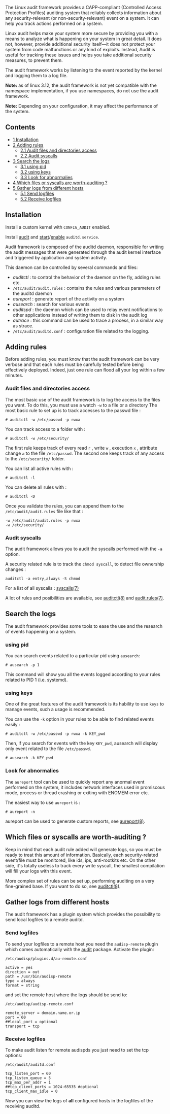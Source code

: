 The Linux audit framework provides a CAPP-compliant (Controlled Access Protection Profiles) auditing system that reliably collects information about any security-relevant (or non-security-relevant) event on a system. It can help you track actions performed on a system.

Linux audit helps make your system more secure by providing you with a means to analyze what is happening on your system in great detail. It does not, however, provide additional security itself—it does not protect your system from code malfunctions or any kind of exploits. Instead, Audit is useful for tracking these issues and helps you take additional security measures, to prevent them.

The audit framework works by listening to the event reported by the kernel and logging them to a log file.

**Note:** as of linux 3.12, the audit framework is not yet compatible with the namespace implementation, if you use namespaces, do not use the audit framework.

**Note:** Depending on your configuration, it may affect the performance of the system.

## Contents

*   [1 Installation](#Installation)
*   [2 Adding rules](#Adding_rules)
    *   [2.1 Audit files and directories access](#Audit_files_and_directories_access)
    *   [2.2 Audit syscalls](#Audit_syscalls)
*   [3 Search the logs](#Search_the_logs)
    *   [3.1 using pid](#using_pid)
    *   [3.2 using keys](#using_keys)
    *   [3.3 Look for abnormalies](#Look_for_abnormalies)
*   [4 Which files or syscalls are worth-auditing ?](#Which_files_or_syscalls_are_worth-auditing_.3F)
*   [5 Gather logs from different hosts](#Gather_logs_from_different_hosts)
    *   [5.1 Send logfiles](#Send_logfiles)
    *   [5.2 Receive logfiles](#Receive_logfiles)

## Installation

Install a custom kernel with `CONFIG_AUDIT` enabled.

Install [audit](https://www.archlinux.org/packages/?name=audit) and [start](/index.php/Start "Start")/[enable](/index.php/Enable "Enable") `auditd.service`.

Audit framework is composed of the auditd daemon, responsible for writing the audit messages that were generated through the audit kernel interface and triggered by application and system activity.

This daemon can be controlled by several commands and files:

*   *auditctl* : to control the behavior of the daemon on the fly, adding rules etc.
*   `/etc/audit/audit.rules` : contains the rules and various parameters of the auditd daemon
*   *aureport* : generate report of the activity on a system
*   *ausearch* : search for various events
*   *auditspd* : the daemon which can be used to relay event notifications to other applications instead of writing them to disk in the audit log
*   *autrace* : this command can be used to trace a process, in a similar way as strace.
*   `/etc/audit/auditd.conf` : configuration file related to the logging.

## Adding rules

Before adding rules, you must know that the audit framework can be very verbose and that each rules must be carefully tested before being effectively deployed. Indeed, just one rule can flood all your log within a few minutes.

### Audit files and directories access

The most basic use of the audit framework is to log the access to the files you want. To do this, you must use a watch `-w` to a file or a directory The most basic rule to set up is to track accesses to the passwd file :

```
# auditctl -w /etc/passwd -p rwxa

```

You can track access to a folder with :

```
# auditctl -w /etc/security/

```

The first rule keeps track of every read `r` , write `w` , execution `x` , attribute change `a` to the file `/etc/passwd`. The second one keeps track of any access to the `/etc/security/` folder.

You can list all active rules with :

```
# auditctl -l

```

You can delete all rules with :

```
# auditctl -D

```

Once you validate the rules, you can append them to the `/etc/audit/audit.rules` file like that :

```
-w /etc/audit/audit.rules -p rwxa
-w /etc/security/

```

### Audit syscalls

The audit framework allows you to audit the syscalls performed with the `-a` option.

A security related rule is to track the `chmod syscall`, to detect file ownership changes :

```
auditctl -a entry,always -S chmod

```

For a list of all syscalls : [syscalls(7)](http://man7.org/linux/man-pages/man2/syscalls.2.html)

A lot of rules and posibilities are available, see [auditctl(8)](http://linux.die.net/man/8/auditctl) and [audit.rules(7)](http://linux.die.net/man/7/audit.rules).

## Search the logs

The audit framework provides some tools to ease the use and the research of events happening on a system.

### using pid

You can search events related to a particular pid using `ausearch`:

```
# ausearch -p 1

```

This command will show you all the events logged according to your rules related to PID 1 (i.e. systemd).

### using keys

One of the great features of the audit framework is its hability to use `keys` to manage events, such a usage is recommended.

You can use the `-k` option in your rules to be able to find related events easily :

```
# auditctl -w /etc/passwd -p rwxa -k KEY_pwd

```

Then, if you search for events with the key `KEY_pwd`, ausearch will display only event related to the file `/etc/passwd`.

```
# ausearch -k KEY_pwd

```

### Look for abnormalies

The `aureport` tool can be used to quickly report any anormal event performed on the system, it includes network interfaces used in promiscous mode, process or thread crashing or exiting with ENOMEM error etc.

The easiest way to use `aureport` is :

```
# aureport -n

```

aureport can be used to generate custom reports, see [aureport(8)](http://linux.die.net/man/8/aureport).

## Which files or syscalls are worth-auditing ?

Keep in mind that each audit rule added will generate logs, so you must be ready to treat this amount of information. Basically, each security-related event/file must be monitored, like ids, ips, anti-rootkits etc. On the other side, it's totally useless to track every write syscall, the smallest compilation will fill your logs with this event.

More complex set of rules can be set up, performing auditing on a very fine-grained base. If you want to do so, see [auditctl(8)](http://linux.die.net/man/8/auditctl).

## Gather logs from different hosts

The audit framework has a plugin system which provides the possibility to send local logfiles to a remote auditd.

### Send logfiles

To send your logfiles to a remote host you need the `audisp-remote` plugin which comes automatically with the [audit](https://www.archlinux.org/packages/?name=audit) package. Activate the plugin:

 `/etc/audisp/plugins.d/au-remote.conf` 
```
active = yes
direction = out
path = /usr/bin/audisp-remote
type = always
format = string
```

and set the remote host where the logs should be send to:

 `/etc/audisp/audisp-remote.conf` 
```
remote_server = domain.name.or.ip
port = 60
##local_port = optional
transport = tcp
```

### Receive logfiles

To make audit listen for remote audispds you just need to set the tcp options:

 `/etc/audit/auditd.conf` 
```
tcp_listen_port = 60
tcp_listen_queue = 5
tcp_max_per_addr = 1
##tcp_client_ports = 1024-65535 #optional
tcp_client_max_idle = 0
```

Now you can view the logs of **all** configured hosts in the logfiles of the receiving auditd.